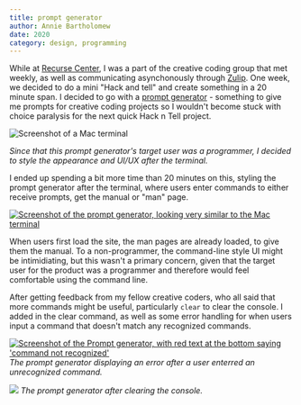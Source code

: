 ```yaml
---
title: prompt generator
author: Annie Bartholomew
date: 2020
category: design, programming
---
```

While at [Recurse Center](https://www.recurse.com/about), I was a part of the creative coding group that met weekly, as well as communicating asynchonously through [Zulip](https://zulip.com/). One week, we decided to do a mini "Hack and tell" and create something in a 20 minute span. I decided to go with a [prompt generator](https://anniebart-prompt-generator.glitch.me/) - something to give me prompts for creative coding projects so I wouldn't become stuck with choice paralysis for the next quick Hack n Tell project. 

![Screenshot of a Mac terminal](assets/images/Terminal.png)

*Since that this prompt generator's target user was a programmer, I decided to style the appearance and UI/UX after the terminal.*


I ended up spending a bit more time than 20 minutes on this, styling the prompt generator after the terminal, where users enter commands to either receive prompts, get the manual or "man" page. 

[![Screenshot of the prompt generator, looking very similar to the Mac terminal](assets/images/PromptGenerator.png)](https://anniebart-prompt-generator.glitch.me/)

When users first load the site, the man pages are already loaded, to give them the manual. To a non-programmer, the command-line style UI might be intimidiating, but this wasn't a primary concern, given that the target user for the product was a programmer and therefore would feel comfortable using the command line. 

After getting feedback from my fellow creative coders, who all said that more commands might be useful, particularly ```clear``` to clear the console. I added in the clear command, as well as some error handling for when users input a command that doesn't match any recognized commands. 

[![Screenshot of the Prompt generator, with red text at the bottom saying 'command not recognized'](assets/images/Terminal2.png)](https://anniebart-prompt-generator.glitch.me/)
*The prompt generator displaying an error after a user enterred an unrecognized command.*

[![](assets/images/Terminal3.png)](https://anniebart-prompt-generator.glitch.me/)
*The prompt generator after clearing the console.*